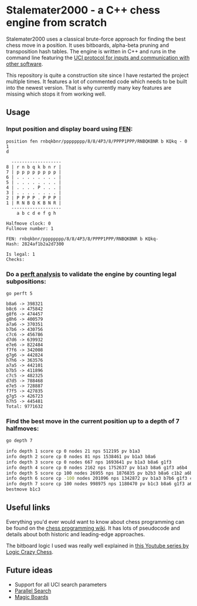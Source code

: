 # Stalemater2000 - a C++ chess engine from scratch

Stalemater2000 uses a classical brute-force approach for finding the best chess move in a position. It uses bitboards, alpha-beta pruning and transposition hash tables. The engine is written in C++ and runs in the command line featuring the [UCI protocol for inputs and communication with other software](https://www.shredderchess.com/chess-features/uci-universal-chess-interface.html).

This repository is quite a construction site since I have restarted the project multiple times. It features a lot of commented code which needs to be built into the newest version. That is why currently many key features are missing which stops it from working well.

## Usage

### Input position and display board using [FEN](https://en.wikipedia.org/wiki/Forsyth%E2%80%93Edwards_Notation):

```
position fen rnbqkbnr/pppppppp/8/8/4P3/8/PPPP1PPP/RNBQKBNR b KQkq - 0 1
d
```
```
  -------------------
8 | r n b q k b n r |
7 | p p p p p p p p |
6 | . . . . . . . . |
5 | . . . . . . . . |
4 | . . . . P . . . |
3 | . . . . . . . . |
2 | P P P P . P P P |
1 | R N B Q K B N R |
  -------------------
    a b c d e f g h  

Halfmove clock: 0
Fullmove number: 1

FEN: rnbqkbnr/pppppppp/8/8/4P3/8/PPPP1PPP/RNBQKBNR b KQkq-
Hash: 2824af1b2a2d7300

Is legal: 1
Checks:
```

### Do a [perft analysis](https://www.chessprogramming.org/Perft_Results) to validate the engine by counting legal subpositions: 
```
go perft 5
```
```
b8a6 -> 398321
b8c6 -> 475842
g8f6 -> 474457
g8h6 -> 400579
a7a6 -> 370351
b7b6 -> 430756
c7c6 -> 456786
d7d6 -> 639932
e7e6 -> 822484
f7f6 -> 342008
g7g6 -> 442824
h7h6 -> 363576
a7a5 -> 442101
b7b5 -> 411896
c7c5 -> 482325
d7d5 -> 788468
e7e5 -> 728887
f7f5 -> 427835
g7g5 -> 426723
h7h5 -> 445481
Total: 9771632
```

### Find the best move in the current position up to a depth of 7 halfmoves:
```bash
go depth 7
```
```bash
info depth 1 score cp 0 nodes 21 nps 512195 pv b1a3
info depth 2 score cp 0 nodes 81 nps 1538461 pv b1a3 b8a6
info depth 3 score cp 0 nodes 667 nps 1693641 pv b1a3 b8a6 g1f3
info depth 4 score cp 0 nodes 2162 nps 1752637 pv b1a3 b8a6 g1f3 a6b4
info depth 5 score cp 100 nodes 26955 nps 1876835 pv b2b3 b8a6 c1b2 a6b4 b2g7
info depth 6 score cp -100 nodes 201096 nps 1342872 pv b1a3 b7b6 g1f3 c8a6 a3b1 a6e2
info depth 7 score cp 100 nodes 998975 nps 1180470 pv b1c3 b8a6 g1f3 a6b4 c3b5 b4d5 b5a7
bestmove b1c3
```

## Useful links
Everything you'd ever would want to know about chess programming can be found on the [chess programming wiki](https://www.chessprogramming.org). It has lots of pseudocode and details 
about both historic and leading-edge approaches.

The bitboard logic I used was really well explained in [this Youtube series by Logic Crazy Chess](https://www.youtube.com/watch?v=V_2-LOvr5E8&list=PLQV5mozTHmacMeRzJCW_8K3qw2miYqd0c).

## Future ideas
* Support for all UCI search parameters
* [Parallel Search](https://www.chessprogramming.org/Lazy_SMP)
* [Magic Boards](https://www.chessprogramming.org/Magic_Bitboards)